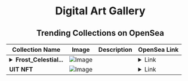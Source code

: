 <div align="center">

# Digital Art Gallery

## Trending Collections on OpenSea

| Collection Name                       | Image                                                                                     | Description                       | OpenSea Link                                                                                          |
|---------------------------------------|-------------------------------------------------------------------------------------------|-----------------------------------|--------------------------------------------------------------------------------------------------------|
| **<details><summary>Frost_Celestial...</summary>Frost_Celestial_Trident</details>** | ![Image](https://i.seadn.io/s/raw/files/a1c67d8fa4e7a6ccc84b95c879918b88.png?w=500&auto=format?w=200&auto=format) |  | <details><summary>Link</summary>[Frost_Celestial_Trident](https://opensea.io/collection/frost-celestial-trident)</details> |
| **UIT NFT** | ![Image](https://i.seadn.io/s/raw/files/b3e45aa63aaeecfe79a914e139ab7351.png?w=500&auto=format?w=200&auto=format) |  | <details><summary>Link</summary>[UIT NFT](https://opensea.io/collection/uit-nft-3)</details> |

</div>